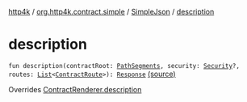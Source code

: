 [http4k](../../index.md) / [org.http4k.contract.simple](../index.md) / [SimpleJson](index.md) / [description](./description.md)

# description

`fun description(contractRoot: `[`PathSegments`](../../org.http4k.contract/-path-segments/index.md)`, security: `[`Security`](../../org.http4k.contract.security/-security/index.md)`?, routes: `[`List`](https://kotlinlang.org/api/latest/jvm/stdlib/kotlin.collections/-list/index.html)`<`[`ContractRoute`](../../org.http4k.contract/-contract-route/index.md)`>): `[`Response`](../../org.http4k.core/-response/index.md) [(source)](https://github.com/http4k/http4k/blob/master/http4k-contract/src/main/kotlin/org/http4k/contract/simple/SimpleJson.kt#L19)

Overrides [ContractRenderer.description](../../org.http4k.contract/-contract-renderer/description.md)

